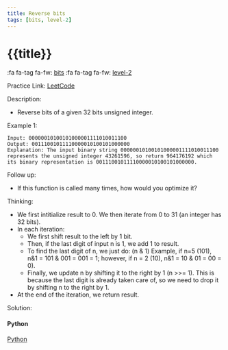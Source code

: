 ```yaml
---
title: Reverse bits
tags: [bits, level-2]
---
```


# {{title}}

:fa fa-tag fa-fw: [bits]({{tagspath}}/bits)
:fa fa-tag fa-fw: [level-2]({{tagspath}}/level-2)

Practice Link: [LeetCode](https://leetcode.com/problems/reverse-bits/)

Description:

- Reverse bits of a given 32 bits unsigned integer.

Example 1:

```text
Input: 00000010100101000001111010011100
Output: 00111001011110000010100101000000
Explanation: The input binary string 00000010100101000001111010011100 represents the unsigned integer 43261596, so return 964176192 which its binary representation is 00111001011110000010100101000000.
```

Follow up:

- If this function is called many times, how would you optimize it?

Thinking:

- We first intitialize result to 0. We then iterate from 0 to 31 (an integer has 32 bits).
- In each iteration:
  - We first shift result to the left by 1 bit.
  - Then, if the last digit of input n is 1, we add 1 to result.
  - To find the last digit of n, we just do: (n & 1)
    Example, if n=5 (101), n&1 = 101 & 001 = 001 = 1;
    however, if n = 2 (10), n&1 = 10 & 01 = 00 = 0).
  - Finally, we update n by shifting it to the right by 1 (n >>= 1). This is because the last digit is already taken care of, so we need to drop it by shifting n to the right by 1.
- At the end of the iteration, we return result.

Solution:

<!-- tabs:start -->
#### **Python**

[Python](../pycode/binary/reverse-bits.py ':include :type=code')
<!-- tabs:end -->
